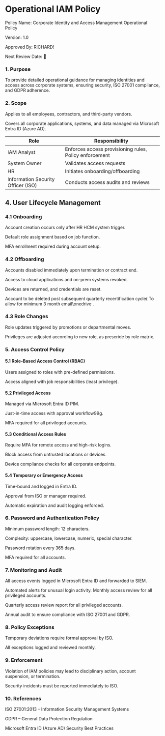 # Operational IAM Policy

Policy Name: Corporate Identity and Access Management Operational Policy

Version: 1.0

Approved By: RICHARD!

Next Review Date: 🤞

### 1. Purpose

To provide detailed operational guidance for managing identities and access across corporate systems, ensuring security, ISO 27001 compliance, and GDPR adherence.

### 2. Scope

Applies to all employees, contractors, and third-party vendors.

Covers all corporate applications, systems, and data managed via Microsoft Entra ID (Azure AD).

| Role            | Responsibility                       |
|-----------------|----------------------------------------|
| IAM Analyst     | Enforces access provisioning rules, Policy enforcement|
| System Owner    | Validates access requests             |
| HR              | Initiates onboarding/offboarding      |
| Information Security Officer (ISO) | Conducts access audits and reviews|
	
## 4. User Lifecycle Management

### 4.1 Onboarding

Account creation occurs only after HR HCM system trigger.

Default role assignment based on job function.

MFA enrollment required during account setup.

### 4.2 Offboarding

Accounts disabled immediately upon termination or contract end.

Access to cloud applications and on-prem systems revoked.

Devices are returned, and credentials are reset.

Account to be deleted post subsequent quarterly recertification cycle( To allow for minimum 3 month email\onedrive .
### 4.3 Role Changes

Role updates triggered by promotions or departmental moves.

Privileges are adjusted according to new role, as prescride by role matrix.

### 5. Access Control Policy

#### 5.1 Role-Based Access Control (RBAC)

Users assigned to roles with pre-defined permissions.

Access aligned with job responsibilities (least privilege).

#### 5.2 Privileged Access

Managed via Microsoft Entra ID PIM.

Just-in-time access with approval workflow99g.

MFA required for all privileged accounts.

#### 5.3 Conditional Access Rules

Require MFA for remote access and high-risk logins.

Block access from untrusted locations or devices.

Device compliance checks for all corporate endpoints.

#### 5.4 Temporary or Emergency Access

Time-bound and logged in Entra ID.

Approval from ISO or manager required.

Automatic expiration and audit logging enforced.

### 6. Password and Authentication Policy

Minimum password length: 12 characters.

Complexity: uppercase, lowercase, numeric, special character.

Password rotation every 365 days.

MFA required for all accounts.



### 7. Monitoring and Audit

All access events logged in Microsoft Entra ID and forwarded to SIEM.

Automated alerts for unusual login activity.
Monthly access review for all privileged accounts.

Quarterly access review report for all privileged accounts.

Annual audit to ensure compliance with ISO 27001 and GDPR.

### 8. Policy Exceptions

Temporary deviations require formal approval by ISO.

All exceptions logged and reviewed monthly.

### 9. Enforcement

Violation of IAM policies may lead to disciplinary action, account suspension, or termination.

Security incidents must be reported immediately to ISO.

### 10. References

ISO 27001:2013 – Information Security Management Systems

GDPR – General Data Protection Regulation

Microsoft Entra ID (Azure AD) Security Best Practices
